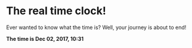 # The real time clock!

Ever wanted to know what the time is? Well, your journey is about to end!

**The time is Dec 02, 2017, 10:31**